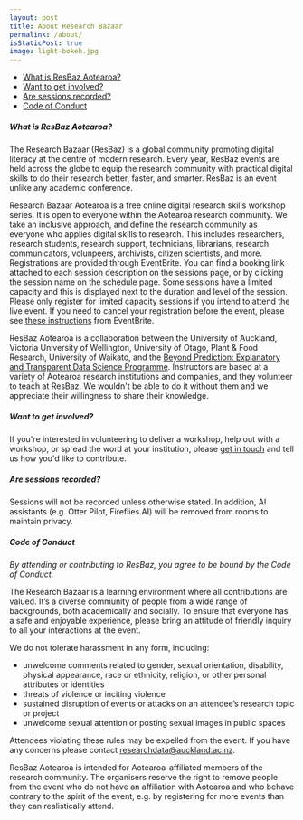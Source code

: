 ```yaml
---
layout: post
title: About Research Bazaar
permalink: /about/
isStaticPost: true
image: light-bokeh.jpg
---
```

- [What is ResBaz Aotearoa?](#what-is-resbaz-aotearoa)
- [Want to get involved?](#want-to-get-involved)
- [Are sessions recorded?](#are-sessions-recorded)
- [Code of Conduct](#code-of-conduct)

##### What is ResBaz Aotearoa?

The Research Bazaar (ResBaz) is a global community promoting digital literacy at the centre of modern research. Every year, ResBaz events are held across the globe to equip the research community with practical digital skills to do their research better, faster, and smarter. ResBaz is an event unlike any academic conference. 

Research Bazaar Aotearoa is a free online digital research skills workshop series. It is open to everyone within the Aotearoa research community. We take an inclusive approach, and define the research community as everyone who applies digital skills to research. This includes researchers, research students, research support, technicians, librarians, research communicators, volunpeers, archivists, citizen scientists, and more. Registrations are provided through EventBrite. You can find a booking link attached to each session description on the sessions page, or by clicking the session name on the schedule page. Some sessions have a limited capacity and this is displayed next to the duration and level of the session. Please only register for limited capacity sessions if you intend to attend the live event. If you need to cancel your registration before the event, please see [these instructions](https://www.eventbrite.co.nz/help/en-nz/articles/557726/how-to-cancel-or-delete-a-free-order/) from EventBrite.

ResBaz Aotearoa is a collaboration between the University of Auckland, Victoria University of Wellington, University of Otago, Plant & Food Research, University of Waikato, and the [Beyond Prediction: Explanatory and Transparent Data Science Programme](https://www.mbie.govt.nz/science-and-technology/science-and-innovation/funding-information-and-opportunities/investment-funds/strategic-science-investment-fund/ssif-funded-programmes). Instructors are based at a variety of Aotearoa research institutions and companies, and they volunteer to teach at ResBaz. We wouldn't be able to do it without them and we appreciate their willingness to share their knowledge. 

##### Want to get involved?

If you're interested in volunteering to deliver a workshop, help out with a workshop, or spread the word at your institution, please <a href = "mailto: researchdata@auckland.ac.nz">get in touch</a> and tell us how you'd like to contribute.

##### Are sessions recorded?

Sessions will not be recorded unless otherwise stated. In addition, AI assistants (e.g. Otter Pilot, Fireflies.AI) will be removed from rooms to maintain privacy.

##### Code of Conduct
*By attending or contributing to ResBaz, you agree to be bound by the Code of Conduct.*

The Research Bazaar is a learning environment where all contributions are valued. It’s a diverse community of people from a wide range of backgrounds, both academically and socially. To ensure that everyone has a safe and enjoyable experience, please bring an attitude of friendly inquiry to all your interactions at the event. 

We do not tolerate harassment in any form, including:

* unwelcome comments related to gender, sexual orientation, disability, physical appearance, race or ethnicity, religion, or other personal attributes or identities
* threats of violence or inciting violence 
* sustained disruption of events or attacks on an attendee’s research topic or project
* unwelcome sexual attention or posting sexual images in public spaces

Attendees violating these rules may be expelled from the event. If you have any concerns please contact <a href = "mailto: researchdata@auckland.ac.nz">researchdata@auckland.ac.nz</a>.

ResBaz Aotearoa is intended for Aotearoa-affiliated members of the research community. The organisers reserve the right to remove people from the event who do not have an affiliation with Aotearoa and who behave contrary to the spirit of the event, e.g. by registering for more events than they can realistically attend.